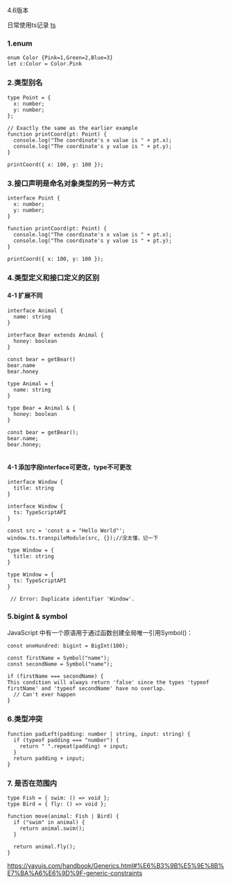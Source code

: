4.6版本  

日常使用ts记录
[ts](https://www.typescriptlang.org/docs/handbook/intro.html)  
### 1.enum
```
enum Color {Pink=1,Green=2,Blue=3}
let c:Color = Color.Pink
```
### 2.类型别名
```
type Point = {
  x: number;
  y: number;
};
 
// Exactly the same as the earlier example
function printCoord(pt: Point) {
  console.log("The coordinate's x value is " + pt.x);
  console.log("The coordinate's y value is " + pt.y);
}
 
printCoord({ x: 100, y: 100 });
```
### 3.接口声明是命名对象类型的另一种方式
```
interface Point {
  x: number;
  y: number;
}
 
function printCoord(pt: Point) {
  console.log("The coordinate's x value is " + pt.x);
  console.log("The coordinate's y value is " + pt.y);
}
 
printCoord({ x: 100, y: 100 });
```
### 4.类型定义和接口定义的区别
#### 4-1 扩展不同
```
interface Animal {
  name: string
}

interface Bear extends Animal {
  honey: boolean
}

const bear = getBear() 
bear.name
bear.honey
```
```
type Animal = {
  name: string
}

type Bear = Animal & { 
  honey: boolean 
}

const bear = getBear();
bear.name;
bear.honey;
        
```
#### 4-1 添加字段interface可更改，type不可更改
```
interface Window {
  title: string
}

interface Window {
  ts: TypeScriptAPI
}

const src = 'const a = "Hello World"';
window.ts.transpileModule(src, {});//没太懂，记一下
```
```
type Window = {
  title: string
}

type Window = {
  ts: TypeScriptAPI
}

 // Error: Duplicate identifier 'Window'.
```
### 5.bigint  & symbol
JavaScript 中有一个原语用于通过函数创建全局唯一引用Symbol()：
```
const oneHundred: bigint = BigInt(100);

const firstName = Symbol("name");
const secondName = Symbol("name");
 
if (firstName === secondName) {
This condition will always return 'false' since the types 'typeof firstName' and 'typeof secondName' have no overlap.
  // Can't ever happen
}
```
### 6.类型冲突
```
function padLeft(padding: number | string, input: string) {
  if (typeof padding === "number") {
    return " ".repeat(padding) + input;
  }
  return padding + input;
}
```
### 7. 是否在范围内
```
type Fish = { swim: () => void };
type Bird = { fly: () => void };
 
function move(animal: Fish | Bird) {
  if ("swim" in animal) {
    return animal.swim();
  }
 
  return animal.fly();
}
```

https://yayujs.com/handbook/Generics.html#%E6%B3%9B%E5%9E%8B%E7%BA%A6%E6%9D%9F-generic-constraints
